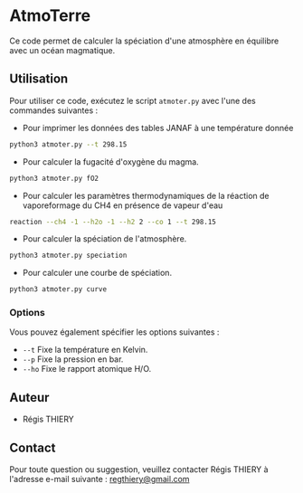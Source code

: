 # AtmoTerre

Ce code permet de calculer la spéciation d'une atmosphère en équilibre avec un océan magmatique.

## Utilisation

Pour utiliser ce code, exécutez le script `atmoter.py` avec l'une des commandes suivantes :

- Pour imprimer les données des tables JANAF à une température donnée

```bash
python3 atmoter.py --t 298.15
```

- Pour calculer la fugacité d'oxygène du magma.

```bash
python3 atmoter.py fO2
```

- Pour calculer les paramètres thermodynamiques de la réaction de vaporeformage du CH4 en présence de vapeur d'eau

```bash
reaction --ch4 -1 --h2o -1 --h2 2 --co 1 --t 298.15
```

- Pour calculer la spéciation de l'atmosphère.

```bash
python3 atmoter.py speciation
```

- Pour calculer une courbe de spéciation.

```bash
python3 atmoter.py curve
```

### Options

Vous pouvez également spécifier les options suivantes :

- `--t`
    Fixe la température en Kelvin.
- `--p`
    Fixe la pression en bar.
- `--ho`
    Fixe le rapport atomique H/O.

## Auteur

- Régis THIERY

## Contact

Pour toute question ou suggestion, veuillez contacter Régis THIERY à l'adresse e-mail suivante : <regthiery@gmail.com>
